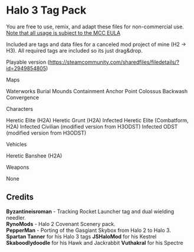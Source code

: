 # Halo 3 Tag Pack

You are free to use, remix, and adapt these files for non-commercial use. [Note that all usage is subject to the MCC EULA](https://www.halowaypoint.com/halo-the-master-chief-collection/eula)

Included are tags and data files for a canceled mod project of mine (H2 -> H3). All required tags are included so its just drag&drop.

Playable version (https://steamcommunity.com/sharedfiles/filedetails/?id=2949854805)

Maps

Waterworks
Burial Mounds
Containment
Anchor Point
Colossus
Backwash
Convergence

Characters

Heretic Elite (H2A)
Heretic Grunt (H2A)
Infected Heretic Elite (Combatform, H2A)
Infected Civilian (modified version from H3ODST)
Infected ODST (modified version from H3ODST)

Vehicles

Heretic Banshee (H2A)

Weapons

None


Credits
----------------------------------------------------------------------------------------------
**Byzantineisroman** - Tracking Rocket Launcher tag and dual wielding needler.</br>
**RynoMods** - Halo 2 Covenant Scenery pack.</br>
**PepperMan** - Porting of the Gasgiant Skybox from Halo 2 to Halo 3.
**Spartan Tanner** for his Halo 3 tags
**JSHaloMod** for his Kestrel
**Skaboodlydoodle** for his Hawk and Jackrabbit
**Vuthakral** for his Spectre</br>
